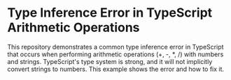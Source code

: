 # Type Inference Error in TypeScript Arithmetic Operations

This repository demonstrates a common type inference error in TypeScript that occurs when performing arithmetic operations (+, -, *, /) with numbers and strings.  TypeScript's type system is strong, and it will not implicitly convert strings to numbers.  This example shows the error and how to fix it.